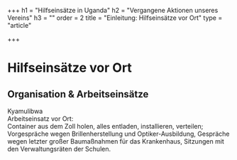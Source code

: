 +++
h1 = "Hilfseinsätze in Uganda"
h2 = "Vergangene Aktionen unseres Vereins"
h3 = ""
order = 2
title = "Einleitung: Hilfseinsätze vor Ort"
type = "article"

+++
# Hilfseinsätze vor Ort

## Organisation & Arbeitseinsätze

  
Kyamulibwa  
Arbeitseinsatz vor Ort:  
Container aus dem Zoll holen, alles entladen, installieren, verteilen; Vorgespräche wegen Brillenherstellung und Optiker-Ausbildung, Gespräche wegen letzter großer Baumaßnahmen für das Krankenhaus, Sitzungen mit den Verwaltungsräten der Schulen.